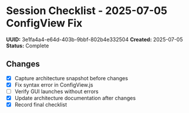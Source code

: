 # Session Checklist - 2025-07-05 ConfigView Fix

**UUID:** 3e1fa4a4-e64d-403b-9bbf-802b4e332504
**Created:** 2025-07-05
**Status:** Complete

## Changes
- [x] Capture architecture snapshot before changes
- [x] Fix syntax error in ConfigView.js
- [ ] Verify GUI launches without errors
- [x] Update architecture documentation after changes
- [x] Record final checklist
